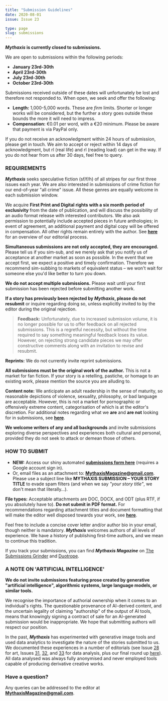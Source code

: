 ```yaml
---
title: "Submission Guidelines"
date: 2020-08-01
issue: Issue 23

type: page
slug: submissions
---
```


***Mythaxis* is currently closed to submissions.**

We are open to submissions within the following periods:

- **January 23rd-30th**
- **April 23rd-30th**
- **July 23rd-30th**
- **October 23rd-30th**

Submissions received outside of these dates will unfortunately be lost and therefore not responded to. When open, we seek and offer the following:

- **Length:** 1,000-5,000 words. These are *firm* limits. Shorter or longer works will be considered, but the further a story goes outside these bounds the more it will need to impress.
- **Compensation:** €0.01 per word, with a €20 minimum. Please be aware that payment is via PayPal only. 

If you do not receive an acknowledgment within 24 hours of submission, please get in touch. We aim to accept or reject within 14 days of acknowledgment, but rl (real life) and rl (reading load) can get in the way. If you do not hear from us after 30 days, feel free to query.

### REQUIREMENTS

***Mythaxis*** seeks speculative fiction (sf/f/h) of all stripes for our first three issues each year. We are also interested in submissions of crime fiction for our end-of-year "all crime" issue. All these genres are equally welcome in each submission window.

We acquire **First Print and Digital rights with a six month period of exclusivity** from the date of publication, and will discuss the possibility of an audio format release with interested contributors. We also ask permission to potentially include accepted pieces in future anthologies; in event of agreement, an additional payment and digital copy will be offered in compensation. All other rights remain entirely with the author. See **[here](./editorial-policy.html)** for an overview of our editorial process.

**Simultaneous submissions are not only accepted, they are encouraged.** Please tell us if you sim-sub, and we merely ask that you notify us of acceptance at another market as soon as possible. In the event that we accept first, we expect a positive and timely confirmation. Therefore we recommend sim-subbing to markets of equivalent status – we won't wait for someone else you'd like better to turn you down.

**We do not accept multiple submissions.** Please wait until your first submission has been rejected before submitting another work.

**If a story has previously been rejected by *Mythaxis*, please do not resubmit** or inquire regarding doing so, unless explicitly invited to by the editor during the original rejection.

> **Feedback:** Unfortunately, due to increased submission volume, it is no longer possible for us to offer feedback on all rejected submissions. This is a regretful necessity, but without the time required to say something meaningful feedback loses its value. However, on rejecting strong candidate pieces we may offer constructive comments along with an invitation to revise and resubmit.

**Reprints:** We do not currently invite reprint submissions.

**All submissions must be the original work of the author.** This is not a market for fan fiction. If your story is a retelling, pastiche, or homage to an existing work, please mention the source you are alluding to.

**Content note:** We anticipate an adult readership in the sense of maturity, so reasonable depictions of violence, sexuality, philosophy, or bad language are acceptable. However, this is not a market for pornographic or offensively extreme content, categorisation of which is at the editor's discretion. For additional notes regarding what we **are** and **are not** looking for in submissions, see **[here](./editorial-policy.html)**.

**We welcome writers of any and all backgrounds** and invite submissions exploring diverse perspectives and experiences both cultural and personal, provided they do not seek to attack or demean those of others.

### HOW TO SUBMIT

* **NEW:** Access our shiny automated [**submissions form here**](https://forms.gle/mCL4MQFbWTWLDzS18) (requires a Google account sign in).
* Or, email files as an attachment to: **MythaxisMagazine@gmail.com**. Please use a subject line like **MYTHAXIS SUBMISSION – YOUR STORY TITLE** to evade spam filters (and when we say *"your story title"*, we don't mean that literally…).

**File types:** Acceptable attachments are DOC, DOCX, and ODT (plus RTF, if you absolutely have to). **Do not submit in PDF format.** For recommendations regarding attachment titles and document formatting that will make the editor well disposed towards your work, see **[here](./editorial-policy.html)**.

Feel free to include a concise cover letter and/or author bio in your email, though neither is mandatory. ***Mythaxis*** welcomes authors of all levels of experience. We have a history of publishing first-time authors, and we mean to continue this tradition.

If you track your submissions, you can find ***Mythaxis Magazine*** on [The Submissions Grinder](https://thegrinder.diabolicalplots.com/Market?id=10939#) and [Duotrope](https://duotrope.com/listing/10263/mythaxis-magazine).

### A NOTE ON 'ARTIFICIAL INTELLIGENCE'

**We do not invite submissions featuring prose created by generative "artificial intelligence", algorithmic systems, large language models, or similar tools.** 

We recognise the importance of authorial ownership when it comes to an individual's rights. The questionable provenance of AI-derived content, and the uncertain legality of claiming "authorship" of the output of AI tools, means that knowingly signing a contract of sale for an AI-generated submission would be inappropriate. We hope that submitting authors will respect our position.

In the past, ***Mythaxis*** has experimented with generative image tools and used data analytics to investigate the nature of the stories submitted to us. We documented these experiences in a number of editorials (see Issue [28](https://mythaxis.co.uk/issue-28/editorial.html) for art, Issues [31](https://mythaxis.co.uk/issue-31/editorial.html), [32](https://mythaxis.co.uk/issue-32/editorial.html), and [33](https://mythaxis.co.uk/issue-32/editorial.html) for data analysis, plus our final round up [here](https://mythaxis.co.uk/issue-34/artificial-artificial-intelligence.html)). All data analysed was always fully anonymised and never employed tools capable of producing derivative creative works.

### Have a question?

Any queries can be addressed to the editor at **MythaxisMagazine@gmail.com**.
